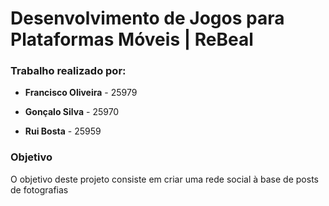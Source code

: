 # Desenvolvimento de Jogos para Plataformas Móveis | ReBeal

### Trabalho realizado por:

* **Francisco Oliveira** - 25979

* **Gonçalo Silva** - 25970

* **Rui Bosta** - 25959

### Objetivo

O objetivo deste projeto consiste em criar uma rede social à base de posts de fotografias
